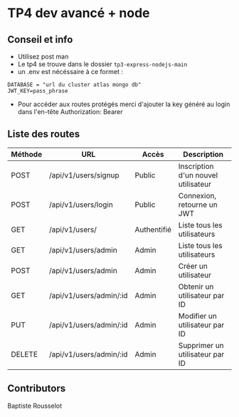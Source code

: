 # TP4 dev avancé + node
## Conseil et info

- Utilisez post man 
- Le tp4 se trouve dans le dossier ```tp3-express-nodejs-main```
- un .env est nécéssaire à ce formet : 
```
DATABASE = "url du cluster atlas mongo db"
JWT_KEY=pass_phrase
```
- Pour accéder aux routes protégés merci d'ajouter la key généré au login dans l'en-tête Authorization: Bearer <token>
## Liste des routes

| Méthode | URL                        | Accès         | Description                        |
|---------|----------------------------|---------------|------------------------------------|
| POST    | /api/v1/users/signup       | Public        | Inscription d'un nouvel utilisateur|
| POST    | /api/v1/users/login        | Public        | Connexion, retourne un JWT         |
| GET     | /api/v1/users/             | Authentifié   | Liste tous les utilisateurs        |
| GET     | /api/v1/users/admin        | Admin         | Liste tous les utilisateurs        |
| POST    | /api/v1/users/admin        | Admin         | Créer un utilisateur               |
| GET     | /api/v1/users/admin/:id    | Admin         | Obtenir un utilisateur par ID      |
| PUT     | /api/v1/users/admin/:id    | Admin         | Modifier un utilisateur par ID     |
| DELETE  | /api/v1/users/admin/:id    | Admin         | Supprimer un utilisateur par ID    |

## Contributors 

Baptiste Rousselot